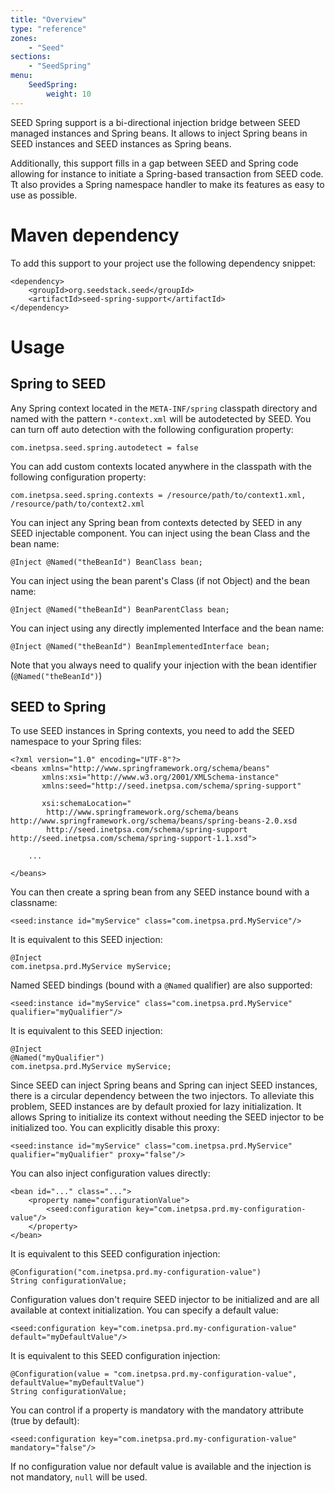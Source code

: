 ```yaml
---
title: "Overview"
type: "reference"
zones:
    - "Seed"
sections:
    - "SeedSpring"
menu:
    SeedSpring:
        weight: 10
---
```


SEED Spring support is a bi-directional injection bridge between SEED managed instances and Spring beans. It allows to
inject Spring beans in SEED instances and SEED instances as Spring beans.

Additionally, this support fills in a gap between SEED and Spring code allowing for instance to initiate a Spring-based 
transaction from SEED code. Tt also provides a Spring namespace handler to make its features as easy to use as possible.

# Maven dependency

To add this support to your project use the following dependency snippet:

    <dependency>
        <groupId>org.seedstack.seed</groupId>
        <artifactId>seed-spring-support</artifactId>
    </dependency>

# Usage

## Spring to SEED

Any Spring context located in the `META-INF/spring` classpath directory and named with the pattern `*-context.xml` will
be autodetected by SEED. You can turn off auto detection with the following configuration property:
 
    com.inetpsa.seed.spring.autodetect = false
    
You can add custom contexts located anywhere in the classpath with the following configuration property:
    
    com.inetpsa.seed.spring.contexts = /resource/path/to/context1.xml, /resource/path/to/context2.xml

You can inject any Spring bean from contexts detected by SEED in any SEED injectable component. You can inject using the 
bean Class and the bean name: 

    @Inject @Named("theBeanId") BeanClass bean;

You can inject using the bean parent's Class (if not Object) and the bean name: 
    
    @Inject @Named("theBeanId") BeanParentClass bean;
    
You can inject using any directly implemented Interface and the bean name: 
    
    @Inject @Named("theBeanId") BeanImplementedInterface bean;

Note that you always need to qualify your injection with the bean identifier (`@Named("theBeanId")`)

## SEED to Spring 

To use SEED instances in Spring contexts, you need to add the SEED namespace to your Spring files:

    <?xml version="1.0" encoding="UTF-8"?>
    <beans xmlns="http://www.springframework.org/schema/beans" 
           xmlns:xsi="http://www.w3.org/2001/XMLSchema-instance"
           xmlns:seed="http://seed.inetpsa.com/schema/spring-support"
           
           xsi:schemaLocation="
            http://www.springframework.org/schema/beans http://www.springframework.org/schema/beans/spring-beans-2.0.xsd
            http://seed.inetpsa.com/schema/spring-support http://seed.inetpsa.com/schema/spring-support-1.1.xsd">
    
        ...
        
    </beans>


You can then create a spring bean from any SEED instance bound with a classname:

    <seed:instance id="myService" class="com.inetpsa.prd.MyService"/>
    
It is equivalent to this SEED injection:

    @Inject
    com.inetpsa.prd.MyService myService;
    
Named SEED bindings (bound with a `@Named` qualifier) are also supported:

    <seed:instance id="myService" class="com.inetpsa.prd.MyService" qualifier="myQualifier"/>

It is equivalent to this SEED injection:

    @Inject
    @Named("myQualifier")
    com.inetpsa.prd.MyService myService;
    
Since SEED can inject Spring beans and Spring can inject SEED instances, there is a circular dependency between the two
injectors. To alleviate this problem, SEED instances are by default proxied for lazy initialization. It allows Spring to 
initialize its context without needing the SEED injector to be initialized too. You can explicitly disable this proxy:

    <seed:instance id="myService" class="com.inetpsa.prd.MyService" qualifier="myQualifier" proxy="false"/>

You can also inject configuration values directly:

    <bean id="..." class="...">
        <property name="configurationValue">
            <seed:configuration key="com.inetpsa.prd.my-configuration-value"/>
        </property>
    </bean>
    
It is equivalent to this SEED configuration injection:

    @Configuration("com.inetpsa.prd.my-configuration-value")
    String configurationValue;
    
Configuration values don't require SEED injector to be initialized and are all available at context initialization. You 
can specify a default value:

    <seed:configuration key="com.inetpsa.prd.my-configuration-value" default="myDefaultValue"/>
            
It is equivalent to this SEED configuration injection:

    @Configuration(value = "com.inetpsa.prd.my-configuration-value", defaultValue="myDefaultValue")
    String configurationValue;
    
You can control if a property is mandatory with the mandatory attribute (true by default):
    
    <seed:configuration key="com.inetpsa.prd.my-configuration-value" mandatory="false"/>
    
If no configuration value nor default value is available and the injection is not mandatory, `null` will be used. 
    